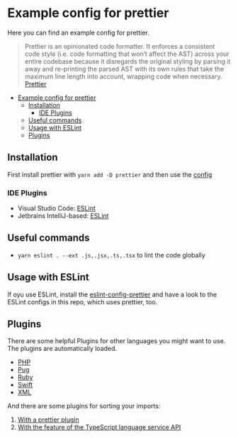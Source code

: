 # Example config for prettier

Here you can find an example config for prettier.

> Prettier is an opinionated code formatter. It enforces a consistent code style (i.e. code formatting that won’t affect the AST) across your entire codebase because it disregards the original styling by parsing it away and re-printing the parsed AST with its own rules that take the maximum line length into account, wrapping code when necessary. [Prettier](https://prettier.io/)

- [Example config for prettier](#example-config-for-prettier)
  - [Installation](#installation)
    - [IDE Plugins](#ide-plugins)
  - [Useful commands](#useful-commands)
  - [Usage with ESLint](#usage-with-eslint)
  - [Plugins](#plugins)

## Installation

First install prettier with `yarn add -D prettier` and then use the [config]()

### IDE Plugins

- Visual Studio Code: [ESLint](https://marketplace.visualstudio.com/items?itemName=dbaeumer.vscode-eslint)
- Jetbrains IntelliJ-based: [ESLint](https://plugins.jetbrains.com/plugin/7494-eslint)

## Useful commands

- `yarn eslint . --ext .js,.jsx,.ts,.tsx` to lint the code globally

## Usage with ESLint

If oyu use ESLint, install the [eslint-config-prettier](https://github.com/prettier/eslint-config-prettier#installation) and have a look to the ESLint configs in this repo, which uses prettier, too.

## Plugins

There are some helpful Plugins for other languages you might want to use. The plugins are automatically loaded.

- [PHP](https://github.com/prettier/plugin-php)
- [Pug](https://github.com/prettier/plugin-pug)
- [Ruby](https://github.com/prettier/plugin-ruby)
- [Swift](https://github.com/prettier/plugin-swift)
- [XML](https://github.com/prettier/plugin-xml)

And there are some plugins for sorting your imports:

1. [With a prettier plugin](https://www.npmjs.com/package/@trivago/prettier-plugin-sort-imports)
2. [With the feature of the TypeScript language service API](https://www.npmjs.com/package/prettier-plugin-organize-imports)
